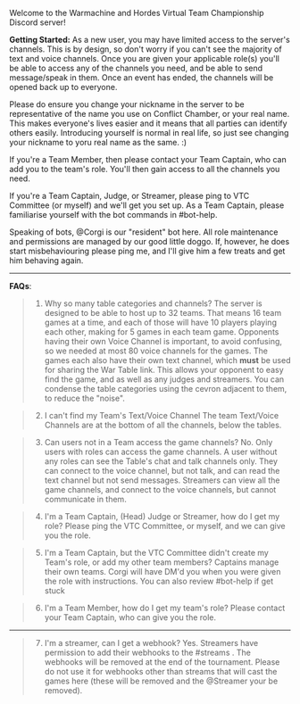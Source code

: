 Welcome to the Warmachine and Hordes Virtual Team Championship Discord server!

**Getting Started:**
As a new user, you may have limited access to the server's channels. This is by design, so don't worry if you can't see the majority of text and voice channels. Once you are given your applicable role(s) you'll be able to access any of the channels you need, and be able to send message/speak in them. Once an event has ended, the channels will be opened back up to everyone.

Please do ensure you change your nickname in the server to be representative of the name you use on Conflict Chamber, or your real name. This makes everyone's lives easier and it means that all parties can identify others easily. Introducing yourself is normal in real life, so just see changing your nickname to yoru real name as the same. :)

If you're a Team Member, then please contact your Team Captain, who can add you to the team's role. You'll then gain access to all the channels you need.

If you're a Team Captain, Judge, or Streamer, please ping to VTC Committee (or myself) and we'll get you set up. As a Team Captain, please familiarise yourself with the bot commands in #bot-help.

Speaking of bots, @Corgi is our "resident" bot here. All role maintenance and permissions are managed by our good little doggo. If, however, he does start misbehaviouring please ping me, and I'll give him a few treats and get him behaving again.

-----

**FAQs**:
> 1. Why so many table categories and channels?
The server is designed to be able to host up to 32 teams. That means 16 team games at a time, and each of those will have 10 players playing each other, making for 5 games in each team game. Opponents having their own Voice Channel is important, to avoid confusing, so we needed at most 80 voice channels for the games. The games each also have their own text channel, which **must** be used for sharing the War Table link. This allows your opponent to easy find the game, and as well as any judges and streamers. You can condense the table categories using the cevron adjacent to them, to reduce the "noise".

> 2. I can't find my Team's Text/Voice Channel
The team Text/Voice Channels are at the bottom of all the channels, below the tables. 

> 3. Can users not in a Team access the game channels?
No. Only users with roles can access the game channels. A user without any roles can see the Table's chat and talk channels only. They can connect to the voice channel, but not talk, and can read the text channel but not send messages. Streamers can view all the game channels, and connect to the voice channels, but cannot communicate in them.

> 4. I'm a Team Captain, (Head) Judge or Streamer, how do I get my role?
Please ping the VTC Committee, or myself, and we can give you the role.

> 5. I'm a Team Captain, but the VTC Committee didn't create my Team's role, or add my other team members?
Captains manage their own teams. Corgi will have DM'd you when you were given the role with instructions. You can also review #bot-help if get stuck

> 6. I'm a Team Member, how do I get my team's role?
Please contact your Team Captain, who can give you the role.

-----

> 7. I'm a streamer, can I get a webhook?
Yes. Streamers have permission to add their webhooks to the #streams . The webhooks will be removed at the end of the tournament. Please do not use it for webhooks other than streams that will cast the games here (these will be removed and the @Streamer  your be removed).